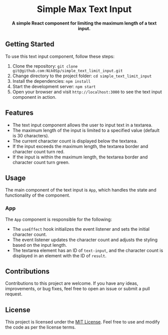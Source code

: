 <h1 align="center">Simple Max Text Input</h1>

<p align="center">
  <strong>A simple React component for limiting the maximum length of a text input.</strong>
</p>

##  Getting Started

To use this text input component, follow these steps:

1. Clone the repository: `git clone git@github.com:Nik0Sp/simple_text_limit_input.git`
2. Change directory to the project folder: `cd simple_text_limit_input`
3. Install the dependencies: `npm install`
4. Start the development server: `npm start`
5. Open your browser and visit `http://localhost:3000` to see the text input component in action.

##  Features

- The text input component allows the user to input text in a textarea.
- The maximum length of the input is limited to a specified value (default is 30 characters).
- The current character count is displayed below the textarea.
- If the input exceeds the maximum length, the textarea border and character count turn red.
- If the input is within the maximum length, the textarea border and character count turn green.

##  Usage

The main component of the text input is `App`, which handles the state and functionality of the component.

### App

The `App` component is responsible for the following:

- The `useEffect` hook initializes the event listener and sets the initial character count.
- The event listener updates the character count and adjusts the styling based on the input length.
- The textarea element has an ID of `text-input`, and the character count is displayed in an element with the ID of `result`.

##  Contributions

Contributions to this project are welcome. If you have any ideas, improvements, or bug fixes, feel free to open an issue or submit a pull request.

## License

This project is licensed under the [MIT License](https://opensource.org/licenses/MIT). Feel free to use and modify the code as per the license terms.
